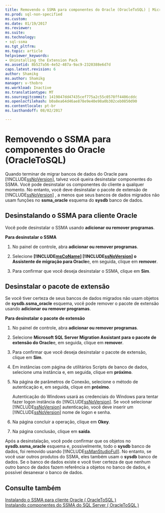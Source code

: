 ```yaml
---
title: Removendo o SSMA para componentes do Oracle (OracleToSQL) | Microsoft Docs
ms.prod: sql-non-specified
ms.custom: 
ms.date: 01/19/2017
ms.reviewer: 
ms.suite: 
ms.technology:
- sql-ssma
ms.tgt_pltfrm: 
ms.topic: article
helpviewer_keywords:
- Uninstalling the Extension Pack
ms.assetid: 8b527a56-4e52-487a-9ac9-2320388e6d7d
caps.latest.revision: 6
author: Shamikg
ms.author: Shamikg
manager: v-thobro
ms.workload: Inactive
ms.translationtype: MT
ms.sourcegitcommit: 1419847dd47435cef775a2c55c0578ff4406cddc
ms.openlocfilehash: b0a8ea64d46ae878e9e40e98a0b302ceb0850d90
ms.contentlocale: pt-br
ms.lasthandoff: 08/02/2017

---
```

# <a name="removing-ssma--for-oracle-components-oracletosql"></a>Removendo o SSMA para componentes do Oracle (OracleToSQL)
Quando terminar de migrar bancos de dados do Oracle para [!INCLUDE[ssNoVersion](../../includes/ssnoversion_md.md)], talvez você queira desinstalar componentes do SSMA. Você pode desinstalar os componentes do cliente a qualquer momento. No entanto, você deve desinstalar o pacote de extensão de [!INCLUDE[ssNoVersion](../../includes/ssnoversion_md.md)] , a menos que seus bancos de dados migrados não usam funções no **ssma_oracle** esquema do **sysdb** banco de dados.  
  
## <a name="uninstalling-the-ssma-for-oracle-client"></a>Desinstalando o SSMA para cliente Oracle  
Você pode desinstalar o SSMA usando **adicionar ou remover programas**.  
  
**Para desinstalar o SSMA**  
  
1.  No painel de controle, abra **adicionar ou remover programas**.  
  
2.  Selecione  **[!INCLUDE[msCoName](../../includes/msconame_md.md)] [!INCLUDE[ssNoVersion](../../includes/ssnoversion_md.md)] o Assistente de migração para Oracle**e, em seguida, clique em **remover**.  
  
3.  Para confirmar que você deseja desinstalar o SSMA, clique em **Sim**.  
  
## <a name="uninstalling-the-extension-pack"></a>Desinstalar o pacote de extensão  
Se você tiver certeza de seus bancos de dados migrados não usam objetos de **sysdb.ssma_oracle** esquema, você pode remover o pacote de extensão usando **adicionar ou remover programas**.  
  
**Para desinstalar o pacote de extensão**  
  
1.  No painel de controle, abra **adicionar ou remover programas**.  
  
2.  Selecione **Microsoft SQL Server Migration Assistant para o pacote de extensão do Oracle**e, em seguida, clique em **remover**.  
  
3.  Para confirmar que você deseja desinstalar o pacote de extensão, clique em **Sim**.  
  
4.  Em instâncias com página de utilitários Scripts de banco de dados, selecione uma instância e, em seguida, clique em **próximo**.  
  
5.  Na página de parâmetros de Conexão, selecione o método de autenticação e, em seguida, clique em **próximo**.  
  
    Autenticação do Windows usará as credenciais do Windows para tentar fazer logon instância do [!INCLUDE[ssNoVersion](../../includes/ssnoversion_md.md)]. Se você selecionar [!INCLUDE[ssNoVersion](../../includes/ssnoversion_md.md)] autenticação, você deve inserir um [!INCLUDE[ssNoVersion](../../includes/ssnoversion_md.md)] nome de logon e senha.  
  
6.  Na página concluir a operação, clique em **Okey**.  
  
7.  Na página conclusão, clique em **saída**.  
  
Após a desinstalação, você pode confirmar que os objetos no **sysdb.ssma_oracle** esquema e, possivelmente, todo o **sysdb** banco de dados, foi removido usando [!INCLUDE[ssManStudioFull](../../includes/ssmanstudiofull_md.md)]. No entanto, se você usar outros produtos do SSMA, eles também usam o **sysdb** banco de dados. Se o banco de dados existe e você tiver certeza de que nenhum outro banco de dados fazem referência a objetos no banco de dados, é possível desanexar o banco de dados.  
  
## <a name="see-also"></a>Consulte também  
[Instalando o SSMA para cliente Oracle &#40; OracleToSQL &#41;](../../ssma/oracle/installing-ssma-for-oracle-client-oracletosql.md)  
[Instalando componentes do SSMA do SQL Server &#40; OracleToSQL &#41;](../../ssma/oracle/installing-ssma-components-on-sql-server-oracletosql.md)  
  

